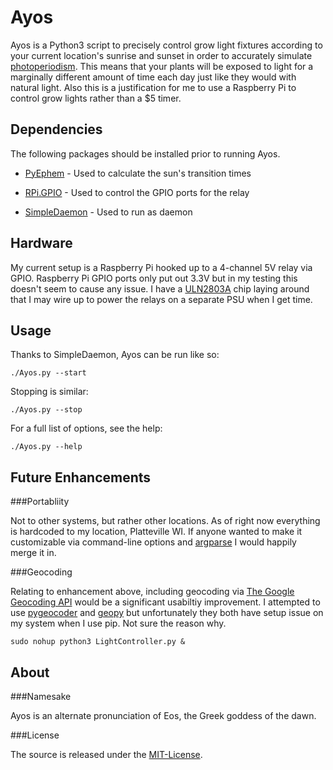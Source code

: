 Ayos
============

Ayos is a Python3 script to precisely control grow light fixtures according to your current location's sunrise and sunset in order to accurately simulate [photoperiodism](http://en.wikipedia.org/wiki/Photoperiodism#In_plants). This means that your plants will be exposed to light for a marginally different amount of time each day just like they would with natural light. Also this is a justification for me to use a Raspberry Pi to control grow lights rather than a $5 timer.

Dependencies
------------

The following packages should be installed prior to running Ayos.

- [PyEphem](http://rhodesmill.org/pyephem/) - Used to calculate the sun's transition times

- [RPi.GPIO](http://sourceforge.net/p/raspberry-gpio-python/wiki/Home/) - Used to control the GPIO ports for the relay

- [SimpleDaemon](https://bitbucket.org/donspaulding/simpledaemon/overview) - Used to run as daemon


Hardware
--------
My current setup is a Raspberry Pi hooked up to a 4-channel 5V relay via GPIO. Raspberry Pi GPIO ports only put out 3.3V but in my testing this doesn't seem to cause any issue. I have a [ULN2803A](https://www.sparkfun.com/datasheets/IC/uln2803a.pdf) chip laying around that I may wire up to power the relays on a separate PSU when I get time.


Usage
-----

Thanks to SimpleDaemon, Ayos can be run like so:

```
./Ayos.py --start
```

Stopping is similar:

```
./Ayos.py --stop
```

For a full list of options, see the help:

```
./Ayos.py --help
```

Future Enhancements
-------------------

###Portabliity

Not to other systems, but rather other locations. As of right now everything is hardcoded to my location, Platteville WI. If anyone wanted to make it customizable via command-line options and [argparse](https://docs.python.org/3.2/library/argparse.html) I would happily merge it in.

###Geocoding

Relating to enhancement above, including geocoding via [The Google Geocoding API](https://developers.google.com/maps/documentation/geocoding/) would be a significant usabiltiy improvement. I attempted to use [pygeocoder](http://code.xster.net/pygeocoder/wiki/Home) and [geopy](https://github.com/geopy/geopy) but unfortunately they both have setup issue on my system when I use pip. Not sure the reason why.

```
sudo nohup python3 LightController.py &
```
About
--------

###Namesake

Ayos is an alternate pronunciation of Eos, the Greek goddess of the dawn.

###License

The source is released under the [MIT-License](http://opensource.org/licenses/MIT).
